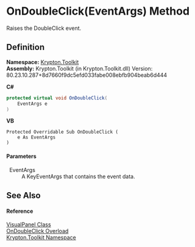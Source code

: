 # OnDoubleClick(EventArgs) Method


Raises the DoubleClick event.



## Definition
**Namespace:** <a href="79d2eac2-21f4-54ff-7552-b20c33c30600.md">Krypton.Toolkit</a>  
**Assembly:** Krypton.Toolkit (in Krypton.Toolkit.dll) Version: 80.23.10.287+8d7660f9dc5efd033fabe008ebfb904beab6d444

**C#**
``` C#
protected virtual void OnDoubleClick(
	EventArgs e
)
```
**VB**
``` VB
Protected Overridable Sub OnDoubleClick ( 
	e As EventArgs
)
```



#### Parameters
<dl><dt>  EventArgs</dt><dd>A KeyEventArgs that contains the event data.</dd></dl>

## See Also


#### Reference
<a href="6fbc3d92-8b52-35e9-904e-553b5951491c.md">VisualPanel Class</a>  
<a href="aceb9449-0ce3-7216-1c0d-0cc83897a08f.md">OnDoubleClick Overload</a>  
<a href="79d2eac2-21f4-54ff-7552-b20c33c30600.md">Krypton.Toolkit Namespace</a>  
